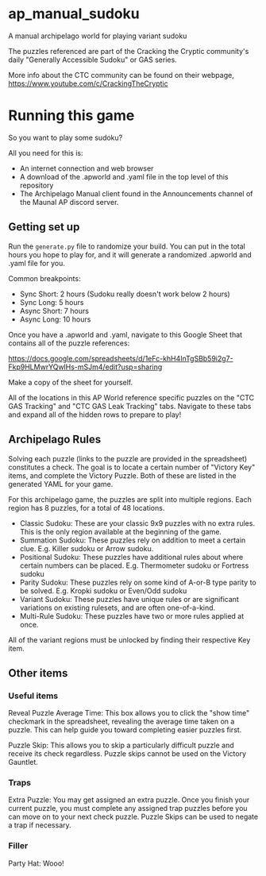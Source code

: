 # ap_manual_sudoku
A manual archipelago world for playing variant sudoku

The puzzles referenced are part of the Cracking the Cryptic community's daily "Generally Accessible Sudoku" or GAS series.

More info about the CTC community can be found on their webpage, https://www.youtube.com/c/CrackingTheCryptic


# Running this game
So you want to play some sudoku? 

All you need for this is:
- An internet connection and web browser
- A download of the .apworld and .yaml file in the top level of this repository
- The Archipelago Manual client found in the Announcements channel of the Maunal AP discord server.

## Getting set up
Run the `generate.py` file to randomize your build. You can put in the total hours you hope to play for, and it will generate a randomized .apworld and .yaml file for you.

Common breakpoints:
- Sync Short: 2 hours (Sudoku really doesn't work below 2 hours)
- Sync Long: 5 hours
- Async Short: 7 hours
- Async Long: 10 hours

Once you have a .apworld and .yaml, navigate to this Google Sheet that contains all of the puzzle references:

https://docs.google.com/spreadsheets/d/1eFc-khH4InTgSBb59i2g7-Fkp9HLMwrYQwlHs-mSJm4/edit?usp=sharing

Make a copy of the sheet for yourself.

All of the locations in this AP World reference specific puzzles on the "CTC GAS Tracking" and "CTC GAS Leak Tracking" tabs. Navigate to these tabs and expand all of the hidden rows to prepare to play!

## Archipelago Rules
Solving each puzzle (links to the puzzle are provided in the spreadsheet) constitutes a check. The goal is to locate a certain number of "Victory Key" items, and complete the Victory Puzzle. Both of these are listed in the generated YAML for your game.

For this archipelago game, the puzzles are split into multiple regions. Each region has 8 puzzles, for a total of 48 locations.
- Classic Sudoku: These are your classic 9x9 puzzles with no extra rules. This is the only region available at the beginning of the game.
- Summation Sudoku: These puzzles rely on addition to meet a certain clue. E.g. Killer sudoku or Arrow sudoku. 
- Positional Sudoku: These puzzles have additional rules about where certain numbers can be placed. E.g. Thermometer sudoku or Fortress sudoku
- Parity Sudoku: These puzzles rely on some kind of A-or-B type parity to be solved. E.g. Kropki sudoku or Even/Odd sudoku
- Variant Sudoku: These puzzles have unique rules or are significant variations on existing rulesets, and are often one-of-a-kind.
- Multi-Rule Sudoku: These puzzles have two or more rules applied at once.

All of the variant regions must be unlocked by finding their respective Key item.

## Other items
### Useful items
Reveal Puzzle Average Time: This box allows you to click the "show time" checkmark in the spreadsheet, revealing the average time taken on a puzzle. This can help guide you toward completing easier puzzles first.

Puzzle Skip: This allows you to skip a particularly difficult puzzle and receive its check regardless. Puzzle skips cannot be used on the Victory Gauntlet.

### Traps
Extra Puzzle: You may get assigned an extra puzzle. Once you finish your current puzzle, you must complete any assigned trap puzzles before you can move on to your next check puzzle. Puzzle Skips can be used to negate a trap if necessary.

### Filler
Party Hat: Wooo!
